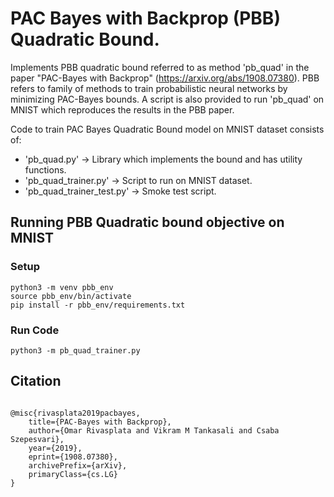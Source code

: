 # PAC Bayes with Backprop (PBB) Quadratic Bound.

Implements PBB quadratic bound referred to as method 'pb_quad' in the paper
"PAC-Bayes with Backprop" (https://arxiv.org/abs/1908.07380). PBB refers to
family of methods to train probabilistic neural networks by minimizing
PAC-Bayes bounds. A script is also provided to run 'pb_quad' on MNIST which
reproduces the results in the PBB paper.

Code to train PAC Bayes Quadratic Bound model on MNIST dataset consists of:

* 'pb_quad.py' -> Library which implements the bound and has utility functions.
* 'pb_quad_trainer.py' -> Script to run on MNIST dataset.
* 'pb_quad_trainer_test.py' -> Smoke test script.

## Running PBB Quadratic bound objective on MNIST

### Setup
```
python3 -m venv pbb_env
source pbb_env/bin/activate
pip install -r pbb_env/requirements.txt
```

### Run Code
```
python3 -m pb_quad_trainer.py
```
## Citation
```

@misc{rivasplata2019pacbayes,
    title={PAC-Bayes with Backprop},
    author={Omar Rivasplata and Vikram M Tankasali and Csaba Szepesvari},
    year={2019},
    eprint={1908.07380},
    archivePrefix={arXiv},
    primaryClass={cs.LG}
}
```
